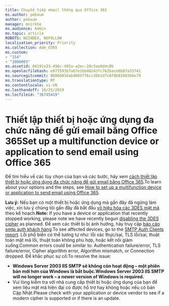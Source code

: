 ```yaml
---
title: Chuyển tiếp email thông qua Office 365
ms.author: pebaum
author: pebaum
manager: mnirkhe
ms.audience: Admin
ms.topic: article
ROBOTS: NOINDEX, NOFOLLOW
localization_priority: Priority
ms.collection: Adm_O365
ms.custom:
- "154"
- "3000003"
ms.assetid: 84191e23-496c-495a-a2ec-28c5ae0d4c0b
ms.openlocfilehash: e971593b7a67e1bb40243fc762bace6b87a35741
ms.sourcegitcommit: 0b06093dabd685f76cc39b1d7c0f8b03883b6e79
ms.translationtype: MT
ms.contentlocale: vi-VN
ms.lasthandoff: 10/25/2019
ms.locfileid: "36745419"
---
```

# <a name="set-up-a-multifunction-device-or-application-to-send-email-using-office-365"></a><span data-ttu-id="4f00c-102">Thiết lập thiết bị hoặc ứng dụng đa chức năng để gửi email bằng Office 365</span><span class="sxs-lookup"><span data-stu-id="4f00c-102">Set up a multifunction device or application to send email using Office 365</span></span>

<span data-ttu-id="4f00c-103">Để tìm hiểu về các tùy chọn của bạn và các bước, hãy xem [cách thiết lập thiết bị hoặc ứng dụng đa chức năng để gửi email bằng Office 365](https://docs.microsoft.com/Exchange/mail-flow-best-practices/how-to-set-up-a-multifunction-device-or-application-to-send-email-using-office-3).</span><span class="sxs-lookup"><span data-stu-id="4f00c-103">To learn about your options and the steps, see [How to set up a multifunction device or application to send email using Office 365](https://docs.microsoft.com/Exchange/mail-flow-best-practices/how-to-set-up-a-multifunction-device-or-application-to-send-email-using-office-3).</span></span>
  
<span data-ttu-id="4f00c-104">**Lưu ý:** Nếu bạn có một thiết bị hoặc ứng dụng mà gần đây đã ngừng làm việc, xin lưu ý chúng tôi gần đây đã bắt đầu [vô hiệu hóa các 3DES mật mã](https://docs.microsoft.com/office365/securitycompliance/technical-reference-details-about-encryption) theo kế hoạch.</span><span class="sxs-lookup"><span data-stu-id="4f00c-104">**Note:** If you have a device or application that recently stopped working, please note we have recently begun [disabling the 3DES cipher](https://docs.microsoft.com/office365/securitycompliance/technical-reference-details-about-encryption) as planned.</span></span> <span data-ttu-id="4f00c-105">Để xem các thiết bị bị ảnh hưởng, hãy truy cập [báo cáo smtp auth khách hàng](https://protection.office.com/mailflow/dashboard).</span><span class="sxs-lookup"><span data-stu-id="4f00c-105">To see affected devices, go to the [SMTP Auth Clients report](https://protection.office.com/mailflow/dashboard).</span></span> <span data-ttu-id="4f00c-106">Lỗi phổ biến có thể tương tự như: lỗi xác thực/sai, TLS lỗi/sai, thuật toán mật mã lỗi, thuật toán không phù hợp, hoặc kết nối giảm xuống.</span><span class="sxs-lookup"><span data-stu-id="4f00c-106">Common errors could be similar to: Authentication failure/error, TLS failure/error, Cipher algorithm error, Algorithm mismatch, or Connection dropped.</span></span> <span data-ttu-id="4f00c-107">Để khắc phục sự cố:</span><span class="sxs-lookup"><span data-stu-id="4f00c-107">To resolve the issue:</span></span>
 - <span data-ttu-id="4f00c-108">**Windows Server 2003 IIS SMTP sẽ không còn hoạt động – một phiên bản mới hơn của Windows là bắt buộc.**</span><span class="sxs-lookup"><span data-stu-id="4f00c-108">**Windows Server 2003 IIS SMTP will no longer work – a newer version of Windows is required.**</span></span>  
 - <span data-ttu-id="4f00c-109">Vui lòng kiểm tra với nhà cung cấp thiết bị hoặc ứng dụng của bạn để xem liệu mật mã hiện đại có được hỗ trợ hay không hoặc nếu có bản Cập Nhật.</span><span class="sxs-lookup"><span data-stu-id="4f00c-109">Please check with your application or device vendor to see if a modern cipher is supported or if there is an update.</span></span>
